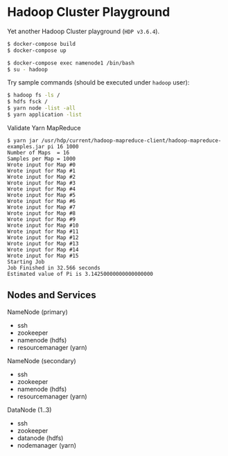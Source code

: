 # Hadoop Cluster Playground

Yet another Hadoop Cluster playground (`HDP v3.6.4`).

```bash
$ docker-compose build
$ docker-compose up
```

```bash
$ docker-compose exec namenode1 /bin/bash
$ su - hadoop
```

Try sample commands (should be executed under `hadoop` user):
```bash
$ hadoop fs -ls /
$ hdfs fsck /
$ yarn node -list -all
$ yarn application -list
```

Validate Yarn MapReduce
```
$ yarn jar /usr/hdp/current/hadoop-mapreduce-client/hadoop-mapreduce-examples.jar pi 16 1000
Number of Maps  = 16
Samples per Map = 1000
Wrote input for Map #0
Wrote input for Map #1
Wrote input for Map #2
Wrote input for Map #3
Wrote input for Map #4
Wrote input for Map #5
Wrote input for Map #6
Wrote input for Map #7
Wrote input for Map #8
Wrote input for Map #9
Wrote input for Map #10
Wrote input for Map #11
Wrote input for Map #12
Wrote input for Map #13
Wrote input for Map #14
Wrote input for Map #15
Starting Job
Job Finished in 32.566 seconds
Estimated value of Pi is 3.14250000000000000000
```

## Nodes and Services

NameNode (primary)
* ssh
* zookeeper
* namenode (hdfs)
* resourcemanager (yarn)

NameNode (secondary)
* ssh
* zookeeper
* namenode (hdfs)
* resourcemanager (yarn)

DataNode (1..3)
* ssh
* zookeeper
* datanode (hdfs)
* nodemanager (yarn)
